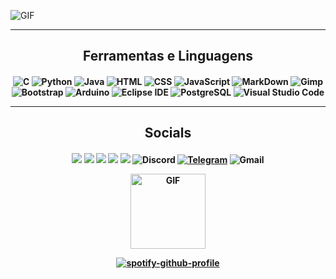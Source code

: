 ![GIF](https://cdn.discordapp.com/attachments/759589395580977153/881693901537300540/Inserir_um_titulo_1.gif)

---
<h2 align="center">Ferramentas e Linguagens</h2>
<h4 align="center">

![C](https://img.shields.io/badge/-C-0D1117?style=for-the-badge&logo=C%2B%2B&logoColor=A8B9CC)
![Python](https://img.shields.io/badge/-Python-0D1117?style=for-the-badge&logo=python&logoColor=3776AB)
![Java](https://img.shields.io/badge/-Java-0D1117?style=for-the-badge&logo=Java&logoColor=007396) 
![HTML](https://img.shields.io/badge/-HTML5-0D1117?style=for-the-badge&logo=HTML5&logoColor=E34F26)
![CSS](https://img.shields.io/badge/-CSS-0D1117?style=for-the-badge&logo=CSS3&logoColor=1572B6)
![JavaScript](https://img.shields.io/badge/-JavaScript-0D1117?style=for-the-badge&logo=javascript&logoColor=F7DF1E)
![MarkDown](https://img.shields.io/badge/-Markdown-0D1117?style=for-the-badge&logo=Markdown&logoColor=white)
![Gimp](https://img.shields.io/badge/-Gimp-0D1117?style=for-the-badge&logo=Gimp&logoColor=5C5543)
![Bootstrap](https://img.shields.io/badge/-Bootstrap-0D1117?style=for-the-badge&logo=bootstrap&logoColor=7952B3)
![Arduino](https://img.shields.io/badge/-Arduino-0D1117?style=for-the-badge&logo=Arduino&logoColor=00979D)
![Eclipse IDE](https://img.shields.io/badge/-Eclipse%20IDE-0D1117?style=for-the-badge&logo=EclipseIDE&logoColor=7269d1)
![PostgreSQL](https://img.shields.io/badge/-PostgreSQL-0D1117?style=for-the-badge&logo=PostgreSQL&logoColor=4169E1)
![Visual Studio Code](https://img.shields.io/badge/-Visual%20Studio%20Code-0D1117?style=for-the-badge&logo=visual-studio-code&logoColor=007ACC)

  
---
<h2 align="center">Socials</h2>
<h4 align="center">

<a href="https://instagram.com/luscarvalho.py"><img src="https://img.shields.io/badge/Instagram-E4405F?style=for-the-badge&logo=instagram&logoColor=white"/></a>
<a href="https://twitter.com/luscarvalhooo"><img src="https://img.shields.io/badge/Twitter-blue?style=for-the-badge&logo=twitter&logoColor=white"/></a>
<a href="https://anilist.co/user/Luscarvalho/"><img src="https://img.shields.io/badge/AniList-02A9FF?style=for-the-badge&logo=AniList&logoColor=white"/></a>
<a href="https://myanimelist.net/profile/LuscarvalhoO"><img src="https://img.shields.io/badge/MAL-2E51A2?style=for-the-badge&logo=MyAnimeList&logoColor=white"/></a>
<a href="https://last.fm/user/lucaralhooo"><img src="https://img.shields.io/badge/Last.fm-ff4a42?style=for-the-badge&logo=last.fm&logoColor=white"/></a>
![Discord](https://img.shields.io/badge/Luscarvalho%230101-5865F2?style=for-the-badge&logo=Discord&logoColor=white)
<a href="https://t.me/luscarvalho"><img alt="Telegram" src="https://img.shields.io/badge/Telegram-26A5E4?style=for-the-badge&logo=Telegram&logoColor=white" /></a> 
![Gmail](https://img.shields.io/badge/luscarvalho999@gmail.com-D14836?style=for-the-badge&logo=Gmail&logoColor=white)

<img align="center" alt="GIF" height="120px" src="https://media.giphy.com/media/J5B1Y8QZnzXXbLQIBu/giphy.gif"/>  

[![spotify-github-profile](https://spotify-github-profile.vercel.app/api/view?uid=2126uubpa2lusvkax73kbi6vi&cover_image=true&theme=novatorem)](https://spotify-github-profile.vercel.app/api/view?uid=2126uubpa2lusvkax73kbi6vi&redirect=true)
  
